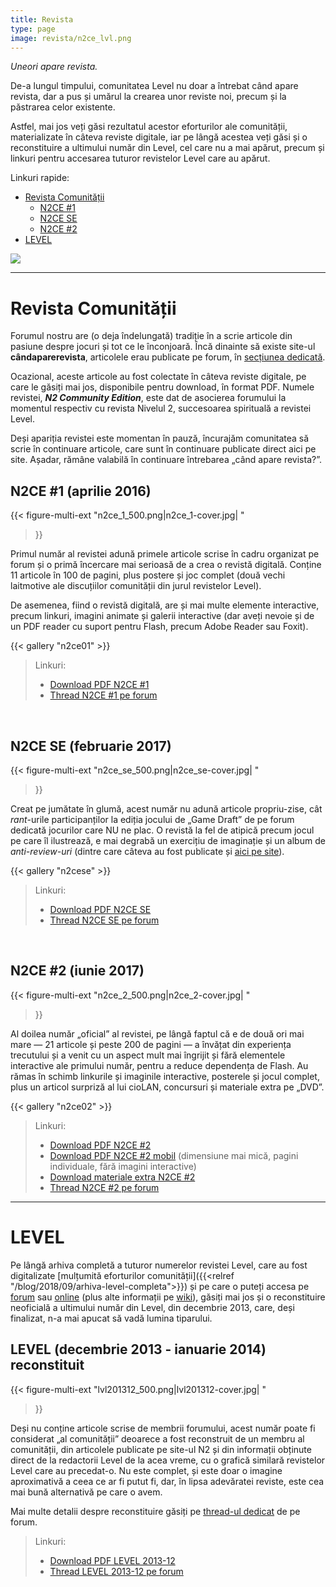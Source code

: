 ```yaml
---
title: Revista
type: page
image: revista/n2ce_lvl.png
---
```


_Uneori apare revista._

De-a lungul timpului, comunitatea Level nu doar a întrebat când apare revista, dar a pus și umărul la crearea unor reviste noi, precum și la păstrarea celor existente.

Astfel, mai jos veți găsi rezultatul acestor eforturilor ale comunității, materializate în câteva reviste digitale, iar pe lângă acestea veți găsi și o reconstituire a ultimului număr din Level, cel care nu a mai apărut, precum și linkuri pentru accesarea tuturor revistelor Level care au apărut.

Linkuri rapide:

* [Revista Comunității](#revista-comunității)
  * [N2CE #1](#n2ce-1-aprilie-2016)
  * [N2CE SE](#n2ce-se-februarie-2017)
  * [N2CE #2](#n2ce-2-iunie-2017)
* [LEVEL](#level)

![](n2ce_lvl.png)

---

# Revista Comunității

Forumul nostru are (o deja îndelungată) tradiție în a scrie articole din pasiune despre jocuri și tot ce le înconjoară. Încă dinainte să existe site-ul **cândaparerevista**, articolele erau publicate pe forum, în [secțiunea dedicată](https://forum.candaparerevista.ro/viewforum.php?f=77).

Ocazional, aceste articole au fost colectate în câteva reviste digitale, pe care le găsiți mai jos, disponibile pentru download, în format PDF. Numele revistei, **_N2 Community Edition_**, este dat de asocierea forumului la momentul respectiv cu revista Nivelul 2, succesoarea spirituală a revistei Level.

Deși apariția revistei este momentan în pauză, încurajăm comunitatea să scrie în continuare articole, care sunt în continuare publicate direct aici pe site. Așadar, rămâne valabilă în continuare întrebarea „când apare revista?”.

## N2CE #1 (aprilie 2016)

{{< figure-multi-ext
    "n2ce_1_500.png|n2ce_1-cover.jpg| "
>}}

Primul număr al revistei adună primele articole scrise în cadru organizat pe forum și o primă încercare mai serioasă de a crea o revistă digitală. Conține 11 articole în 100 de pagini, plus postere și joc complet (două vechi laitmotive ale discuțiilor comunității din jurul revistelor Level).

De asemenea, fiind o revistă digitală, are și mai multe elemente interactive, precum linkuri, imagini animate și galerii interactive (dar aveți nevoie și de un PDF reader cu suport pentru Flash, precum Adobe Reader sau Foxit).

{{< gallery "n2ce01" >}}

> Linkuri:
> 
> * [Download PDF N2CE #1](https://forum.candaparerevista.ro/n2ce/Revista%20N2CE%20%231.pdf)
> * [Thread N2CE #1 pe forum](https://forum.candaparerevista.ro/viewtopic.php?f=80&t=1264)

<br>

## N2CE SE (februarie 2017)

{{< figure-multi-ext
    "n2ce_se_500.png|n2ce_se-cover.jpg| "
>}}

Creat pe jumătate în glumă, acest număr nu adună articole propriu-zise, cât _rant_-urile participanților la ediția jocului de „Game Draft” de pe forum dedicată jocurilor care NU ne plac. O revistă la fel de atipică precum jocul pe care îl ilustrează, e mai degrabă un exercițiu de imaginație și un album de _anti-review-uri_ (dintre care câteva au fost publicate și [aici pe site](https://candaparerevista.ro/categories/antireview)).

{{< gallery "n2cese" >}}

> Linkuri:
> 
> * [Download PDF N2CE SE](https://forum.candaparerevista.ro/n2ce/Revista%20N2CE%20%23SE%20Game%20Draft.pdf)
> * [Thread N2CE SE pe forum](https://forum.candaparerevista.ro/viewtopic.php?f=80&t=1473)

<br>

## N2CE #2 (iunie 2017)

{{< figure-multi-ext
    "n2ce_2_500.png|n2ce_2-cover.jpg| "
>}}

Al doilea număr „oficial” al revistei, pe lângă faptul că e de două ori mai mare — 21 articole și peste 200 de pagini — a învățat din experiența trecutului și a venit cu un aspect mult mai îngrijit și fără elementele interactive ale primului număr, pentru a reduce dependența de Flash. Au rămas în schimb linkurile și imaginile interactive, posterele și jocul complet, plus un articol surpriză al lui cioLAN, concursuri și materiale extra pe „DVD”.

{{< gallery "n2ce02" >}}

> Linkuri:
> 
> * [Download PDF N2CE #2](https://forum.candaparerevista.ro/n2ce/Revista%20N2CE%20%232.pdf)
> * [Download PDF N2CE #2 mobil](https://forum.candaparerevista.ro/n2ce/Revista%20N2CE%20%232%20lite.pdf) (dimensiune mai mică, pagini individuale, fără imagini interactive)
> * [Download materiale extra N2CE #2](https://forum.candaparerevista.ro/n2ce/Revista%20N2CE%20%232%20DVD.zip)
> * [Thread N2CE #2 pe forum](https://forum.candaparerevista.ro/viewtopic.php?f=80&t=1580)</center>

---

# LEVEL

Pe lângă arhiva completă a tuturor numerelor revistei Level, care au fost digitalizate [mulțumită eforturilor comunității]({{<relref "/blog/2018/09/arhiva-level-completa">}}) și pe care o puteți accesa pe [forum](https://forum.candaparerevista.ro/app.php/arhiva-reviste) sau [online](http://arhiva.candaparerevista.ro/arhiva/editii.php?revista=7) (plus alte informații pe [wiki](https://wiki.candaparerevista.ro/level)), găsiți mai jos și o reconstituire neoficială a ultimului număr din Level, din decembrie 2013, care, deși finalizat, n-a mai apucat să vadă lumina tiparului.

## LEVEL (decembrie 2013 - ianuarie 2014) reconstituit

{{< figure-multi-ext
    "lvl201312_500.png|lvl201312-cover.jpg| "
>}}

Deși nu conține articole scrise de membrii forumului, acest număr poate fi considerat „al comunității” deoarece a fost reconstruit de un membru al comunității, din articolele publicate pe site-ul N2 și din informații obținute direct de la redactorii Level de la acea vreme, cu o grafică similară revistelor Level care au precedat-o. Nu este complet, și este doar o imagine aproximativă a ceea ce ar fi putut fi, dar, în lipsa adevăratei reviste, este cea mai bună alternativă pe care o avem.

Mai multe detalii despre reconstituire găsiți pe [thread-ul dedicat](https://forum.candaparerevista.ro/viewtopic.php?f=61&t=2015) de pe forum.

> Linkuri:
> 
> * [Download PDF LEVEL 2013-12](https://forum.candaparerevista.ro/n2ce/Level%202013-12%20reconstituit.pdf)
> * [Thread LEVEL 2013-12 pe forum](https://forum.candaparerevista.ro/viewtopic.php?f=61&t=2015)